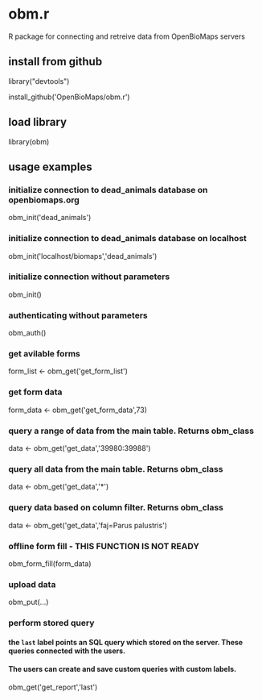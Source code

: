 # obm.r
R package for connecting and retreive data from OpenBioMaps servers

## install from github

library("devtools")

install_github('OpenBioMaps/obm.r')

## load library

library(obm)

## usage examples

### initialize connection to dead_animals database on openbiomaps.org
obm_init('dead_animals')

### initialize connection to dead_animals database on localhost
obm_init('localhost/biomaps','dead_animals')

### initialize connection without parameters
obm_init()

### authenticating without parameters
obm_auth()

### get avilable forms 
form_list <- obm_get('get_form_list')

### get form data 
form_data <- obm_get('get_form_data',73)

### query a range of data from the main table. Returns obm_class
data <- obm_get('get_data','39980:39988')

### query all data from the main table. Returns obm_class
data <- obm_get('get_data','*')

### query data based on column filter. Returns obm_class
data <- obm_get('get_data','faj=Parus palustris')

### offline form fill - THIS FUNCTION IS NOT READY
obm_form_fill(form_data)

### upload data
obm_put(...)

### perform stored query
#### the `last` label points an SQL query which stored on the server. These queries connected with the users. 
#### The users can create and save custom queries with custom labels.
obm_get('get_report','last')
